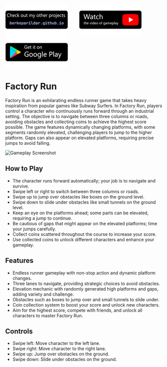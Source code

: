 [![Badge 1](media/pf.png)](https://berkeparildar.github.io/)&nbsp;&nbsp;&nbsp;&nbsp;&nbsp;&nbsp;&nbsp;&nbsp;
[![Badge 2](media/ty.png)](https://youtu.be/oyamSiGUssk)&nbsp;&nbsp;&nbsp;&nbsp;&nbsp;&nbsp;&nbsp;&nbsp;
[![Badge 3](media/gp.png)](https://play.google.com/store/apps/details?id=com.bprldr.factoryrun)
# Factory Run

Factory Run is an exhilarating endless runner game that takes heavy inspiration from popular games like Subway Surfers. In Factory Run, players control a character who continuously runs forward through an industrial setting. The objective is to navigate between three columns or roads, avoiding obstacles and collecting coins to achieve the highest score possible. The game features dynamically changing platforms, with some segments randomly elevated, challenging players to jump to the higher platform. Gaps can also appear on elevated platforms, requiring precise jumps to avoid falling.

<img src="media/play.gif" alt="Gameplay Screenshot" width="20%">


## How to Play

- The character runs forward automatically; your job is to navigate and survive.
- Swipe left or right to switch between three columns or roads.
- Swipe up to jump over obstacles like boxes on the ground level.
- Swipe down to slide under obstacles like small tunnels on the ground level.
- Keep an eye on the platforms ahead; some parts can be elevated, requiring a jump to continue.
- Be cautious of gaps that might appear on the elevated platforms; time your jumps carefully.
- Collect coins scattered throughout the course to increase your score.
- Use collected coins to unlock different characters and enhance your gameplay.

## Features

- Endless runner gameplay with non-stop action and dynamic platform changes.
- Three lanes to navigate, providing strategic choices to avoid obstacles.
- Elevation mechanic with randomly generated high platforms and gaps, adding variety and challenge.
- Obstacles such as boxes to jump over and small tunnels to slide under.
- Coin collection system to boost your score and unlock new characters.
- Aim for the highest score, compete with friends, and unlock all characters to master Factory Run.

## Controls

- Swipe left: Move character to the left lane.
- Swipe right: Move character to the right lane.
- Swipe up: Jump over obstacles on the ground.
- Swipe down: Slide under obstacles on the ground.